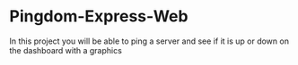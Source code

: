 # Pingdom-Express-Web
In this project you will be able to ping a server and see if it is up or down on the dashboard with a graphics
